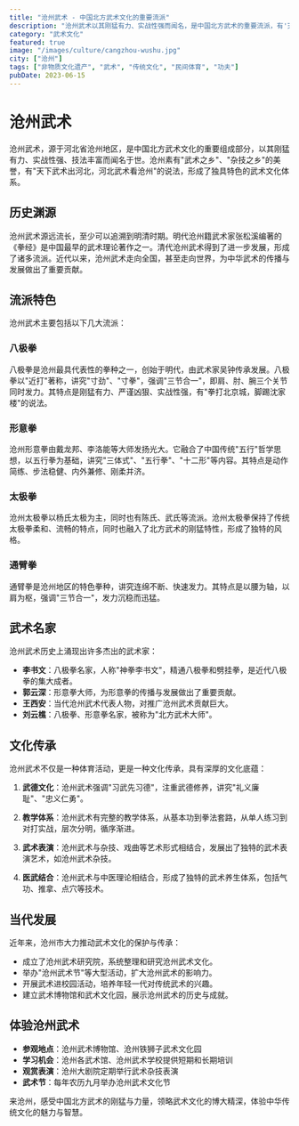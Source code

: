 ```yaml
---
title: "沧州武术 - 中国北方武术文化的重要流派"
description: "沧州武术以其刚猛有力、实战性强而闻名，是中国北方武术的重要流派，有'天下武术出河北，河北武术看沧州'的美誉。"
category: "武术文化"
featured: true
image: "/images/culture/cangzhou-wushu.jpg"
city: ["沧州"]
tags: ["非物质文化遗产", "武术", "传统文化", "民间体育", "功夫"]
pubDate: 2023-06-15
---
```


# 沧州武术

沧州武术，源于河北省沧州地区，是中国北方武术文化的重要组成部分，以其刚猛有力、实战性强、技法丰富而闻名于世。沧州素有"武术之乡"、"杂技之乡"的美誉，有"天下武术出河北，河北武术看沧州"的说法，形成了独具特色的武术文化体系。

## 历史渊源

沧州武术源远流长，至少可以追溯到明清时期。明代沧州籍武术家张松溪编著的《拳经》是中国最早的武术理论著作之一。清代沧州武术得到了进一步发展，形成了诸多流派。近代以来，沧州武术走向全国，甚至走向世界，为中华武术的传播与发展做出了重要贡献。

## 流派特色

沧州武术主要包括以下几大流派：

### 八极拳

八极拳是沧州最具代表性的拳种之一，创始于明代，由武术家吴钟传承发展。八极拳以"近打"著称，讲究"寸劲"、"寸拳"，强调"三节合一"，即肩、肘、腕三个关节同时发力。其特点是刚猛有力、严谨凶狠、实战性强，有"拳打北京城，脚踢沈家楼"的说法。

### 形意拳

沧州形意拳由戴龙邦、李洛能等大师发扬光大。它融合了中国传统"五行"哲学思想，以五行拳为基础，讲究"三体式"、"五行拳"、"十二形"等内容。其特点是动作简练、步法稳健、内外兼修、刚柔并济。

### 太极拳

沧州太极拳以杨氏太极为主，同时也有陈氏、武氏等流派。沧州太极拳保持了传统太极拳柔和、流畅的特点，同时也融入了北方武术的刚猛特性，形成了独特的风格。

### 通臂拳

通臂拳是沧州地区的特色拳种，讲究连绵不断、快速发力。其特点是以腰为轴，以肩为枢，强调"三节合一"，发力沉稳而迅猛。

## 武术名家

沧州武术历史上涌现出许多杰出的武术家：

- **李书文**：八极拳名家，人称"神拳李书文"，精通八极拳和劈挂拳，是近代八极拳的集大成者。
- **郭云深**：形意拳大师，为形意拳的传播与发展做出了重要贡献。
- **王西安**：当代沧州武术代表人物，对推广沧州武术贡献巨大。
- **刘云樵**：八极拳、形意拳名家，被称为"北方武术大师"。

## 文化传承

沧州武术不仅是一种体育活动，更是一种文化传承，具有深厚的文化底蕴：

1. **武德文化**：沧州武术强调"习武先习德"，注重武德修养，讲究"礼义廉耻"、"忠义仁勇"。

2. **教学体系**：沧州武术有完整的教学体系，从基本功到拳法套路，从单人练习到对打实战，层次分明，循序渐进。

3. **武术表演**：沧州武术与杂技、戏曲等艺术形式相结合，发展出了独特的武术表演艺术，如沧州武术杂技。

4. **医武结合**：沧州武术与中医理论相结合，形成了独特的武术养生体系，包括气功、推拿、点穴等技术。

## 当代发展

近年来，沧州市大力推动武术文化的保护与传承：

- 成立了沧州武术研究院，系统整理和研究沧州武术文化。
- 举办"沧州武术节"等大型活动，扩大沧州武术的影响力。
- 开展武术进校园活动，培养年轻一代对传统武术的兴趣。
- 建立武术博物馆和武术文化园，展示沧州武术的历史与成就。

## 体验沧州武术

- **参观地点**：沧州武术博物馆、沧州铁狮子武术文化园
- **学习机会**：沧州各武术馆、沧州武术学校提供短期和长期培训
- **观赏表演**：沧州大剧院定期举行武术杂技表演
- **武术节**：每年农历九月举办沧州武术文化节

来沧州，感受中国北方武术的刚猛与力量，领略武术文化的博大精深，体验中华传统文化的魅力与智慧。 